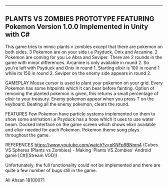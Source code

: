 -----------------------------------------------------------------
PLANTS VS ZOMBIES PROTOTYPE FEATURING Pokemon
Version 1.0.0
Implemented in Unity with C#
-----------------------------------------------------------------

This game tries to mimic plants v zombies except that there are pokemon on both sides. 
3 Pokemon are on your side i.e Psyduck, Onix and Arcanine. 
2 Pokemon are coming for you i.e Abra and Seviper.
There are 2 rounds in the game with minor differences.
Arcanine is only available in round 2. So you're left with Psyduck and Onix in round 1.
Starting elixir is 100 in round 1 while its 150 in round 2.
Seviper on the enemy side appears in round 2.

GAMEPLAY
Mouse cursor is used to plant your pokemon on your grid.
Every Pokemon has some hitpoints which it can bear before fainting.
Option of removing the planted pokemon is given, this returns a small percentage of elixir to your treasury.
Enemy pokemon appear when you press T on the keyboard.
Beating all the enemy pokemon, clears the round.


FEATURES
Few Pokemon have particle systems implemented on them to show some animation i.e Psyduck has a hose which it uses to use water beam.
Docked Interface on the game screen which shows elixir available and elixir needed for each Pokemon.
Pokemon theme song plays throughout the game.

REFERENCES
https://www.youtube.com/watch?v=pKNFp9BNnm4 (Cubes VS Spheres (Plants vs Zombies) - Making 'Plants VS Zombies' Android game [C#][Stream VOD])


Unfortunately, the full functionality could not be implemented and there are quite a few number of bugs still in the game.


Ali Ahsan
18100071
